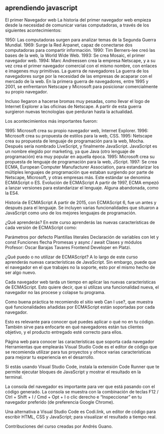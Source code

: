 ## aprendiendo javascript
El primer Navegador web
La historia del primer navegador web empieza desde la necesidad de comunicar varias computadoras, a través de los siguientes acontecimientos:

1950: Las computadoras surgen para analizar temas de la Segunda Guerra Mundial.
1969: Surge la Red Arpanet, capaz de conectarse dos computadoras para compartir información.
1990: Tim Berners-lee creó las bases de la web, la World Wide Web.
1993: Se crea Mosaic, el primer navegador web.
1994: Marc Andreessen crea la empresa Netscape, y a su vez crea el primer navegador comercial con el mismo nombre, con enlaces e imagenes muy primitivas.
La guerra de navegadores
La guerra de los navegadores surge por la necesidad de las empresas de acaparar con el mercado de la web. En la primera guerra de navegadores, entre 1995 y 2001, se enfrentaron Netscape y Microsoft para posicionar comercialmente su propio navegador.

Incluso llegaron a hacerse bromas muy pesadas, como llevar el logo de Internet Explorer a las oficinas de Netscape. A partir de esta guerra surgieron nuevas tecnologías que perduran hasta la actualidad.

Los acontecimientos más importantes fueron:

1995: Microsoft crea su propio navegador web, Internet Explorer.
1996: Microsoft crea su propuesta de estilos para la web, CSS.
1995: Netscape crea su propuesta de lenguaje de programación para la web, Mocha. Después sería nombrado LiveScript, y finalmente JavaScript. JavaScript es un nombre elegido por marketing, ya que Java (otro lenguaje de programación) era muy popular en aquella época.
1995: Microsoft crea su propuesta de lenguaje de programación para la web, JScript.
1997: Se crea ECMA, European Computer Manufacturer Association, para estandarizar los múltiples lenguajes de programación que estaban surgiendo por parte de Netscape, Microsoft, y otras empresas más. Este estándar se denomina ECMAScript o ES.
Evolución de ECMAScript
A partir de 1997, ECMA empezó a lanzar versiones para estandarizar el lenguaje. Alguna abandonada, como la ES4.

Historia de ECMAScript
A partir de 2015, con ECMAScript 6, fue un antes y después para el lenguaje. Se incluyen varias funcionalidades que situaron a JavaScript como uno de los mejores lenguajes de programación.

¿Qué aprenderás?
En este curso aprenderás las nuevas características de cada versión de ECMAScript como:

Parámetros por defecto
Plantillas literales
Declaración de variables con let y const
Funciones flecha
Promesas y async / await
Clases y módulos
Profesor: Oscar Barajas Tavares Frontend Developer en Platzi.

¿Qué puedo o no utilizar de ECMAScript?
A lo largo de este curso aprenderás nuevas características de JavaScript. Sin embargo, puede que el navegador en el que trabajes no la soporte, esto por el mismo hecho de ser algo nuevo.

Cada navegador web tarda un tiempo en aplicar las nuevas características de ECMAScript. Esto quiere decir, que si utilizas una funcionalidad nueva, el navegador no las procese y colapse tu programa.

Como buena práctica te recomiendo el sitio web Can I use?, que muestra qué funcionalidades añadidas por ECMAScript están soportadas por cada navegador.

Esto es relevante para conocer qué puedes aplicar o qué no en tu código. También sirve para enfocarte en qué navegadores están tus clientes objetivo, y el producto entregado esté correcto para ellos.

Página web para conocer las características que soporta cada navegador
Herramientas que emplearás
Visual Studio Code es el editor de código que se recomienda utilizar para tus proyectos y ofrece varias características para mejorar tu experiencia en el desarrollo.

Si estás usando Visual Studio Code, instala la extensión Code Runner que te permite ejecutar bloques de JavaScript y mostrar el resultado en la terminal.

La consola del navegador es importante para ver que está pasando con el código generado. La consola se muestra con la combinación de teclas F12 / Ctrl + Shift + I / Cmd + Opt + I o clic derecho e “Inspeccionar” en tu navegador preferido (de preferencia Google Chrome).

Una alternativa a Visual Studio Code es Codi.link, un editor de código para escribir HTML, CSS y JavaScript; para visualizar el resultado a tiempo real.

Contribuciones del curso creadas por Andrés Guano.

